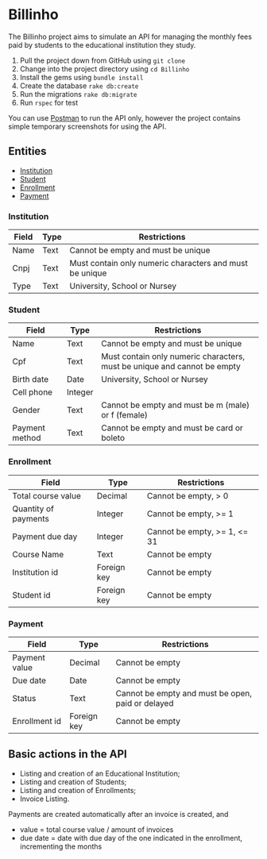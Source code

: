 # Billinho

The Billinho project aims to simulate an API for managing the monthly fees paid by students to the educational institution they study.

1. Pull the project down from GitHub using `git clone`
2. Change into the project directory using `cd Billinho`
3. Install the gems using `bundle install`
4. Create the database `rake db:create`
5. Run the migrations `rake db:migrate`
6. Run `rspec` for test

You can use [Postman](https://www.postman.com/) to run the API only, however the project contains simple temporary screenshots for using the API.

## Entities

- [Institution](#institution)
- [Student](#student)
- [Enrollment](#enrollment)
- [Payment](#payment)

### Institution
| Field  | Type | Restrictions
| ------ | ---- | ------------
| Name   | Text | Cannot be empty and must be unique
| Cnpj   | Text | Must contain only numeric characters and must be unique
| Type   | Text | University, School or Nursey

### Student
| Field           | Type    | Restrictions
| --------------- | ------- | ------------
| Name            | Text    | Cannot be empty and must be unique
| Cpf             | Text    | Must contain only numeric characters, must be unique and cannot be empty
| Birth date      | Date    | University, School or Nursey
| Cell phone      | Integer |
| Gender          | Text    | Cannot be empty and must be m (male) or f (female)
| Payment method  | Text    | Cannot be empty and must be card or boleto

### Enrollment
| Field                | Type        | Restrictions
| -------------------- | ----------- | ------------
| Total course value   | Decimal     | Cannot be empty, > 0
| Quantity of payments | Integer     | Cannot be empty, >= 1
| Payment due day      | Integer     | Cannot be empty, >= 1, <= 31
| Course Name          | Text        | Cannot be empty
| Institution id       | Foreign key | Cannot be empty
| Student id           | Foreign key | Cannot be empty

### Payment
| Field                | Type        | Restrictions
| -------------------- | ----------- | ------------
| Payment value        | Decimal     | Cannot be empty
| Due date             | Date        | Cannot be empty
| Status               | Text        | Cannot be empty and must be open, paid or delayed
| Enrollment id        | Foreign key | Cannot be empty

## Basic actions in the API

- Listing and creation of an Educational Institution;
- Listing and creation of Students;
- Listing and creation of Enrollments;
- Invoice Listing.

Payments are created automatically after an invoice is created, and
- value = total course value / amount of invoices
- due date = date with due day of the one indicated in the enrollment, incrementing the months


